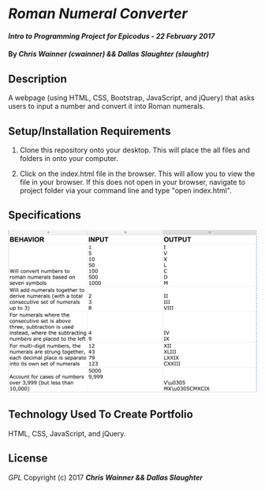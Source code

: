 # _Roman Numeral Converter_

#### _Intro to Programming Project for Epicodus - 22 February 2017_

#### By _**Chris Wainner (cwainner) && Dallas Slaughter (slaughtr)**_

## Description
A webpage (using HTML, CSS, Bootstrap, JavaScript, and jQuery) that asks users to input a number and convert it into Roman numerals.

## Setup/Installation Requirements
1. Clone this repository onto your desktop. This will place the all files and folders in onto your computer.

2. Click on the index.html file in the browser. This will allow you to view the file in your browser. If this does not open in your browser, navigate to project folder via your command line and type "open index.html".

## Specifications
![alt tag](img/bdd.png)

## Technology Used To Create Portfolio
HTML, CSS, JavaScript, and jQuery.

## License
*GPL*
Copyright (c) 2017 **_Chris Wainner && Dallas Slaughter_**
